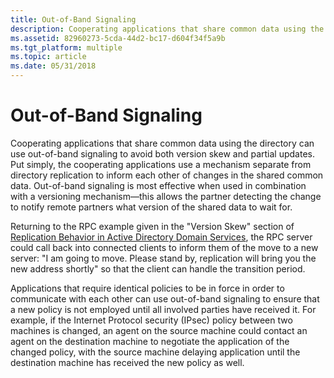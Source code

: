 ```yaml
---
title: Out-of-Band Signaling
description: Cooperating applications that share common data using the directory can use out-of-band signaling to avoid both version skew and partial updates.
ms.assetid: 82960273-5cda-44d2-bc17-d604f34f5a9b
ms.tgt_platform: multiple
ms.topic: article
ms.date: 05/31/2018
---
```


# Out-of-Band Signaling

Cooperating applications that share common data using the directory can use out-of-band signaling to avoid both version skew and partial updates. Put simply, the cooperating applications use a mechanism separate from directory replication to inform each other of changes in the shared common data. Out-of-band signaling is most effective when used in combination with a versioning mechanism—this allows the partner detecting the change to notify remote partners what version of the shared data to wait for.

Returning to the RPC example given in the "Version Skew" section of [Replication Behavior in Active Directory Domain Services](replication-behavior-in-active-directory-domain-services.md), the RPC server could call back into connected clients to inform them of the move to a new server: "I am going to move. Please stand by, replication will bring you the new address shortly" so that the client can handle the transition period.

Applications that require identical policies to be in force in order to communicate with each other can use out-of-band signaling to ensure that a new policy is not employed until all involved parties have received it. For example, if the Internet Protocol security (IPsec) policy between two machines is changed, an agent on the source machine could contact an agent on the destination machine to negotiate the application of the changed policy, with the source machine delaying application until the destination machine has received the new policy as well.

 

 




